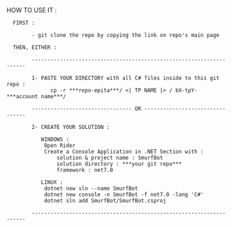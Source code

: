 HOW TO USE IT :

      FIRST :            

            - git clone the repo by copying the link on repo's main page
      
      THEN, EITHER :

            --------------------------------------------------------------------
      
            1- PASTE YOUR DIRECTORY with all C# files inside to this git repo : 
                  cp -r ***repo-epita***/ <| TP NAME |> / bX-tpY-***account name***/
                  
            -------------------------------- OR --------------------------------
               
            2- CREATE YOUR SOLUTION :
               
               WINDOWS :
                Open Rider
                Create a Console Application in .NET Section with :
                    solution & project name : SmurfBot
                    solution directory : ***your git repo***
                    framework : net7.0
               
               LINUX :
                dotnet new sln --name SmurfBot
                dotnet new console -n SmurfBot -f net7.0 -lang 'C#'
                dotnet sln add SmurfBot/SmurfBot.csproj

            --------------------------------------------------------------------
